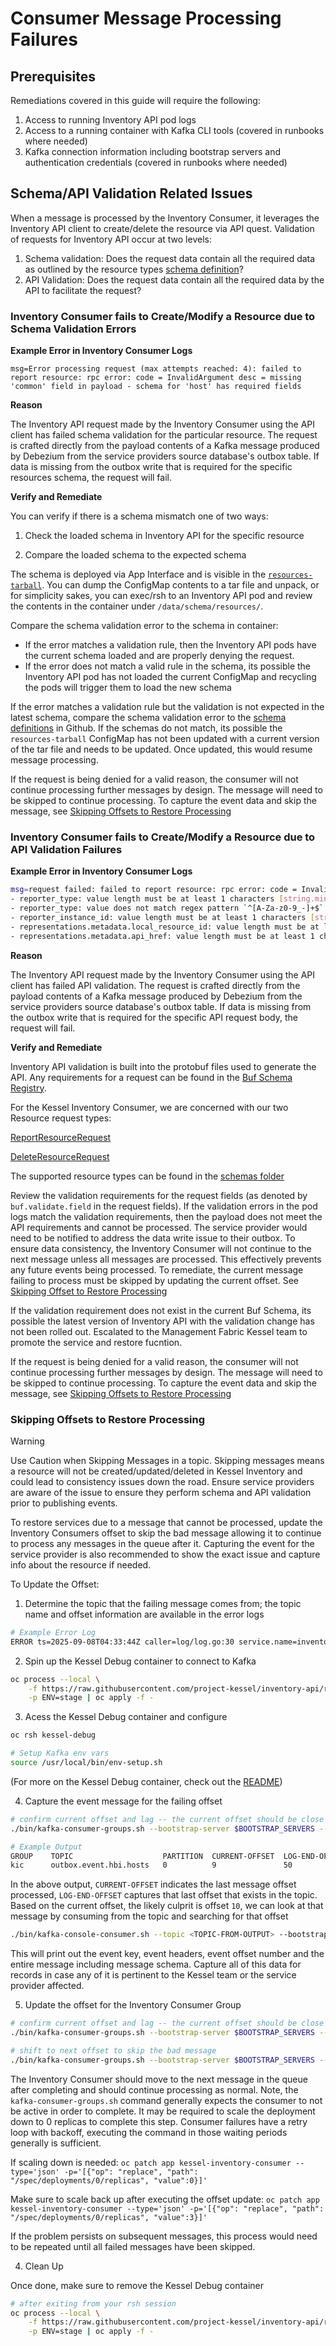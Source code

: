 # Consumer Message Processing Failures

## Prerequisites

Remediations covered in this guide will require the following:
1. Access to running Inventory API pod logs
2. Access to a running container with Kafka CLI tools (covered in runbooks where needed)
3. Kafka connection information including bootstrap servers and authentication credentials (covered in runbooks where needed)


## Schema/API Validation Related Issues

When a message is processed by the Inventory Consumer, it leverages the Inventory API client to create/delete the resource via API quest. Validation of requests for Inventory API occur at two levels:
1. Schema validation: Does the request data contain all the required data as outlined by the resource types [schema definition](https://github.com/project-kessel/inventory-api/tree/main/data/schema/resources)?
2. API Validation: Does the request data contain all the required data by the API to facilitate the request?

### Inventory Consumer fails to Create/Modify a Resource due to Schema Validation Errors

**Example Error in Inventory Consumer Logs**

```
msg=Error processing request (max attempts reached: 4): failed to report resource: rpc error: code = InvalidArgument desc = missing 'common' field in payload - schema for 'host' has required fields
```

**Reason**

The Inventory API request made by the Inventory Consumer using the API client has failed schema validation for the particular resource. The request is crafted directly from the payload contents of a Kafka message produced by Debezium from the service providers source database's outbox table. If data is missing from the outbox write that is required for the specific resources schema, the request will fail.

**Verify and Remediate**

You can verify if there is a schema mismatch one of two ways:

1. Check the loaded schema in Inventory API for the specific resource

2. Compare the loaded schema to the expected schema

The schema is deployed via App Interface and is visible in the [`resources-tarball`](https://gitlab.cee.redhat.com/service/app-interface/-/blob/master/resources/insights-stage/kessel-stage/kessel-inventory-schema-configmap.yml?ref_type=heads). You can dump the ConfigMap contents to a tar file and unpack, or for simplicity sakes, you can exec/rsh to an Inventory API pod and review the contents in the container under `/data/schema/resources/`.

Compare the schema validation error to the schema in container:
* If the error matches a validation rule, then the Inventory API pods have the current schema loaded and are properly denying the request.
* If the error does not match a valid rule in the schema, its possible the Inventory API pod has not loaded the current ConfigMap and recycling the pods will trigger them to load the new schema

If the error matches a validation rule but the validation is not expected in the latest schema, compare the schema validation error to the [schema definitions](https://github.com/project-kessel/inventory-api/tree/main/data/schema/resources) in Github. If the schemas do not match, its possible the `resources-tarball` ConfigMap has not been updated with a current version of the tar file and needs to be updated. Once updated, this would resume message processing.

If the request is being denied for a valid reason, the consumer will not continue processing further messages by design. The message will need to be skipped to continue processing. To capture the event data and skip the message, see [Skipping Offsets to Restore Processing](#skipping-offsets-to-restore-processing)

### Inventory Consumer fails to Create/Modify a Resource due to API Validation Failures

**Example Error in Inventory Consumer Logs**

```bash
msg=request failed: failed to report resource: rpc error: code = InvalidArgument desc = validation error:
- reporter_type: value length must be at least 1 characters [string.min_len]
- reporter_type: value does not match regex pattern `^[A-Za-z0-9_-]+$` [string.pattern]
- reporter_instance_id: value length must be at least 1 characters [string.min_len]
- representations.metadata.local_resource_id: value length must be at least 1 characters [string.min_len]
- representations.metadata.api_href: value length must be at least 1 characters [string.min_len]
```

**Reason**

The Inventory API request made by the Inventory Consumer using the API client has failed API validation. The request is crafted directly from the payload contents of a Kafka message produced by Debezium from the service providers source database's outbox table. If data is missing from the outbox write that is required for the specific API request body, the request will fail.

**Verify and Remediate**

Inventory API validation is built into the protobuf files used to generate the API. Any requirements for a request can be found in the [Buf Schema Registry](https://buf.build/project-kessel/inventory-api/docs/main:kessel.inventory.v1beta2).

For the Kessel Inventory Consumer, we are concerned with our two Resource request types:

[ReportResourceRequest](https://buf.build/project-kessel/inventory-api/docs/main:kessel.inventory.v1beta2#kessel.inventory.v1beta2.ReportResourceRequest)

[DeleteResourceRequest](https://buf.build/project-kessel/inventory-api/docs/main:kessel.inventory.v1beta2#kessel.inventory.v1beta2.DeleteResourceRequest)

The supported resource types can be found in the [schemas folder](https://github.com/project-kessel/inventory-api/tree/main/data/schema/resources)

Review the validation requirements for the request fields (as denoted by `buf.validate.field` in the request fields). If the validation errors in the pod logs match the validation requirements, then the payload does not meet the API requirements and cannot be processed. The service provider would need to be notified to address the data write issue to their outbox. To ensure data consistency, the Inventory Consumer will not continue to the next message unless all messages are processed. This effectively prevents any future events being processed. To remediate, the current message failing to process must be skipped by updating the current offset. See [Skipping Offset to Restore Processing](#skipping-offsets-to-restore-processing)

If the validation requirement does not exist in the current Buf Schema, its possible the latest version of Inventory API with the validation change has not been rolled out. Escalated to the Management Fabric Kessel team to promote the service and restore fucntion.

If the request is being denied for a valid reason, the consumer will not continue processing further messages by design. The message will need to be skipped to continue processing. To capture the event data and skip the message, see [Skipping Offsets to Restore Processing](#skipping-offsets-to-restore-processing)

### Skipping Offsets to Restore Processing

> [!WARNING]
> Use Caution when Skipping Messages in a topic. Skipping messages means a resource will not be created/updated/deleted in Kessel Inventory and could lead to consistency issues down the road. Ensure service providers are aware of the issue to ensure they perform schema and API validation prior to publishing events.

To restore services due to a message that cannot be processed, update the Inventory Consumers offset to skip the bad message allowing it to continue to process any messages in the queue after it. Capturing the event for the service provider is also recommended to show the exact issue and capture info about the resource if needed.

To Update the Offset:

1. Determine the topic that the failing message comes from; the topic name and offset information are available in the error logs

```bash
# Example Error Log
ERROR ts=2025-09-08T04:33:44Z caller=log/log.go:30 service.name=inventory-consumer service.version=0.1.0 trace.id= span.id= subsystem=inventoryConsumer msg=error processing message: topic=host-inventory.hbi.hosts partition=0 offset=10
```

2. Spin up the Kessel Debug container to connect to Kafka

```bash
oc process --local \
    -f https://raw.githubusercontent.com/project-kessel/inventory-api/refs/heads/main/tools/kessel-debug-container/kessel-debug-deploy.yaml \
    -p ENV=stage | oc apply -f -
```

3. Acess the Kessel Debug container and configure

```bash
oc rsh kessel-debug

# Setup Kafka env vars
source /usr/local/bin/env-setup.sh
```

(For more on the Kessel Debug container, check out the [README](https://github.com/project-kessel/inventory-api/tree/main/tools/kessel-debug-container#running-the-debug-container))

4. Capture the event message for the failing offset

```bash
# confirm current offset and lag -- the current offset should be close to, if not the message directly before the offset mentioned in logs
./bin/kafka-consumer-groups.sh --bootstrap-server $BOOTSTRAP_SERVERS --command-config $KAFKA_AUTH_CONFIG --group kic --describe

# Example Output
GROUP    TOPIC                    PARTITION  CURRENT-OFFSET  LOG-END-OFFSET
kic      outbox.event.hbi.hosts   0          9               50
```

In the above output, `CURRENT-OFFSET` indicates the last message offset processed, `LOG-END-OFFSET` captures that last offset that exists in the topic. Based on the current offset, the likely culprit is offset `10`, we can look at that message by consuming from the topic and searching for that offset

```bash
./bin/kafka-console-consumer.sh --topic <TOPIC-FROM-OUTPUT> --bootstrap-server $KAFKA_CONNECT_BOOTSTRAP_SERVERS --from-beginning --property print.key=true --property print.headers=true --property print.offset=true | grep Offset:<OFFSET-NUMBER>
```

This will print out the event key, event headers, event offset number and the entire message including message schema. Capture all of this data for records in case any of it is pertinent to the Kessel team or the service provider affected.


5. Update the offset for the Inventory Consumer Group

```bash
# confirm current offset and lag -- the current offset should be close to, if not the message directly before the offset mentioned in logs
./bin/kafka-consumer-groups.sh --bootstrap-server $BOOTSTRAP_SERVERS --command-config $KAFKA_AUTH_CONFIG --group kic --describe

# shift to next offset to skip the bad message
./bin/kafka-consumer-groups.sh --bootstrap-server $BOOTSTRAP_SERVERS --command-config $KAFKA_AUTH_CONFIG --group kic --reset-offsets --shift-by 1 --execute --topic <SERVICE-PROVIDER-TOPIC-NAME>
```

The Inventory Consumer should move to the next message in the queue after completing and should continue processing as normal. Note, the `kafka-consumer-groups.sh` command generally expects the consumer to not be active in order to complete. It may be required to scale the deployment down to 0 replicas to complete this step. Consumer failures have a retry loop with backoff, executing the command in those waiting periods generally is sufficient.

If scaling down is needed: `oc patch app kessel-inventory-consumer --type='json' -p='[{"op": "replace", "path": "/spec/deployments/0/replicas", "value":0}]'`

Make sure to scale back up after executing the offset update: `oc patch app kessel-inventory-consumer --type='json' -p='[{"op": "replace", "path": "/spec/deployments/0/replicas", "value":3}]'`

If the problem persists on subsequent messages, this process would need to be repeated until all failed messages have been skipped.

4. Clean Up

Once done, make sure to remove the Kessel Debug container

```bash
# after exiting from your rsh session
oc process --local \
    -f https://raw.githubusercontent.com/project-kessel/inventory-api/refs/heads/main/tools/kessel-debug-container/kessel-debug-deploy.yaml \
    -p ENV=stage | oc apply -f -
```
